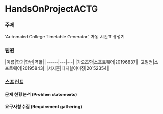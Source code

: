 # HandsOnProjectACTG

### 주제
'Automated College Timetable Generator', 자동 시간표 생성기

### 팀원
|이름|학과|학번|역할|
|------|---|---|
|가오즈항|소프트웨어|20196837||
|고일범|소프트웨어|20195843||
|서지훈|디지털이미징|20152354||

### 스프린트

#### 문제 현황 분석 (Problem statements)

#### 요구사항 수집 (Requirement gathering)
